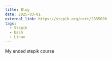 ```yaml
---
title: Blog
date: 2025-03-01
external_link: https://stepik.org/cert/2835090
tags:
  - Stepik
  - bash
  - Linux
---
```


My ended stepik course

<!--more-->
